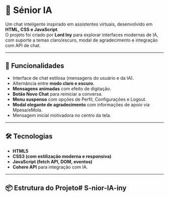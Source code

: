 # 💎 Sénior IA

Um chat inteligente inspirado em assistentes virtuais, desenvolvido em **HTML, CSS e JavaScript**.  
O projeto foi criado por **Lord Iny** para explorar interfaces modernas de IA, com suporte a temas claro/escuro, modal de agradecimento e integração com API de chat.

---

## 🚀 Funcionalidades
- Interface de chat estilosa (mensagens do usuário e da IA).
- Alternância entre **modo claro e escuro**.
- **Mensagens animadas** com efeito de digitação.
- **Botão Novo Chat** para reiniciar a conversa.
- **Menu suspenso** com opções de Perfil, Configurações e Logout.
- **Modal elegante de agradecimento** com informações de apoio via Mpesa/eMola.
- Mensagem inicial motivadora no centro da tela.

---

## 🛠️ Tecnologias
- **HTML5**  
- **CSS3 (com estilização moderna e responsiva)**  
- **JavaScript (fetch API, DOM, eventos)**  
- **Cohere API** para integração com IA.

---

## 📦 Estrutura do Projeto# S-nior-IA-iny
